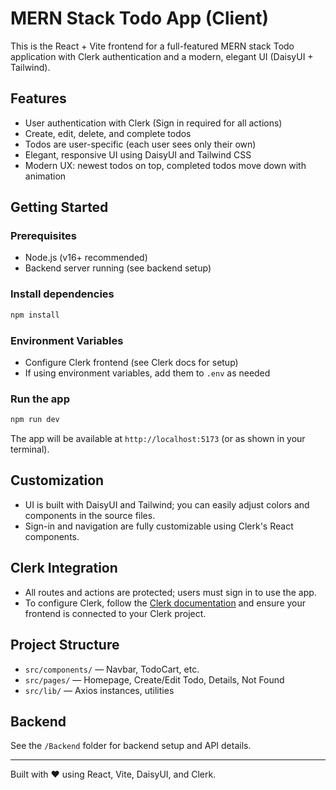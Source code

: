 # MERN Stack Todo App (Client)

This is the React + Vite frontend for a full-featured MERN stack Todo application with Clerk authentication and a modern, elegant UI (DaisyUI + Tailwind).

## Features
- User authentication with Clerk (Sign in required for all actions)
- Create, edit, delete, and complete todos
- Todos are user-specific (each user sees only their own)
- Elegant, responsive UI using DaisyUI and Tailwind CSS
- Modern UX: newest todos on top, completed todos move down with animation

## Getting Started

### Prerequisites
- Node.js (v16+ recommended)
- Backend server running (see backend setup)

### Install dependencies
```bash
npm install
```

### Environment Variables
- Configure Clerk frontend (see Clerk docs for setup)
- If using environment variables, add them to `.env` as needed

### Run the app
```bash
npm run dev
```

The app will be available at `http://localhost:5173` (or as shown in your terminal).

## Customization
- UI is built with DaisyUI and Tailwind; you can easily adjust colors and components in the source files.
- Sign-in and navigation are fully customizable using Clerk's React components.

## Clerk Integration
- All routes and actions are protected; users must sign in to use the app.
- To configure Clerk, follow the [Clerk documentation](https://clerk.com/docs) and ensure your frontend is connected to your Clerk project.

## Project Structure
- `src/components/` — Navbar, TodoCart, etc.
- `src/pages/` — Homepage, Create/Edit Todo, Details, Not Found
- `src/lib/` — Axios instances, utilities

## Backend
See the `/Backend` folder for backend setup and API details.

---

Built with ❤️ using React, Vite, DaisyUI, and Clerk.

